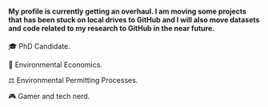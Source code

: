 #### My profile is currently getting an overhaul. I am moving some projects that has been stuck on local drives to GitHub and I will also move datasets and code related to my research to GitHub in the near future.

🎓 PhD Candidate.

🌿 Environmental Economics.

⚖️ Environmental Permitting Processes. 

🎮 Gamer and tech nerd.

<!---
Kristoffer-Sundstroem/Kristoffer-Sundstroem is a ✨ special ✨ repository because its `README.md` (this file) appears on your GitHub profile.
You can click the Preview link to take a look at your changes.
--->
